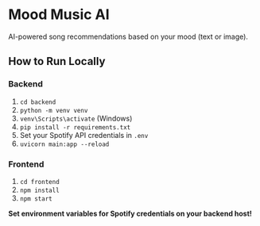 # Mood Music AI

AI-powered song recommendations based on your mood (text or image).

## How to Run Locally

### Backend
1. `cd backend`
2. `python -m venv venv`
3. `venv\Scripts\activate` (Windows)
4. `pip install -r requirements.txt`
5. Set your Spotify API credentials in `.env`
6. `uvicorn main:app --reload`

### Frontend
1. `cd frontend`
2. `npm install`
3. `npm start`

**Set environment variables for Spotify credentials on your backend host!**
